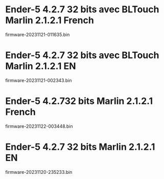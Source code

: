 # Ender-5 4.2.7 32 bits avec BLTouch Marlin 2.1.2.1 French
firmware-20231121-011635.bin

# Ender-5 4.2.7 32 bits avec BLTouch Marlin 2.1.2.1 EN 
firmware-20231121-002343.bin

# Ender-5 4.2.732 bits Marlin 2.1.2.1 French
firmware-20231122-003448.bin

# Ender-5 4.2.7 32 bits Marlin 2.1.2.1 EN
firmware-20231120-235233.bin
